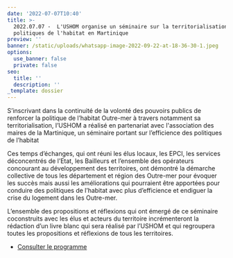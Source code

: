 ```yaml
---
date: '2022-07-07T10:40'
title: >-
  2022.07.07 -  L'USHOM organise un séminaire sur la territorialisation des
  politiques de l'habitat en Martinique
preview: ''
banner: /static/uploads/whatsapp-image-2022-09-22-at-18-36-30-1.jpeg
options:
  use_banner: false
  private: false
seo:
  title: ''
  description: ''
_template: dossier
---
```


S’inscrivant dans la continuité de la volonté des pouvoirs publics de renforcer la politique de l’habitat Outre-mer à travers notamment sa territorialisation, l’USHOM a réalisé en partenariat avec l'association des maires de la Martinique, un séminaire portant sur l’efficience des politiques de l’habitat

Ces temps d’échanges, qui ont réuni les élus locaux, les EPCI, les services déconcentrés de l’Etat, les Bailleurs et l’ensemble des opérateurs concourant au développement des territoires, ont démontré la démarche collective de tous les département et région des Outre-mer pour évoquer les succès mais aussi les améliorations qui pourraient être apportées pour conduire des politiques de l’habitat avec plus d’efficience et endiguer la crise du logement dans les Outre-mer.

L’ensemble des propositions et réflexions qui ont émergé de ce séminaire coconstruits avec les élus et acteurs du territoire incrémenteront la rédaction d’un livre blanc qui sera réalisé par l’USHOM et qui regroupera toutes les propositions et réflexions de tous les territoires. 

* [Consulter le programme](/static/uploads/programme-seminaire-territorialisation-martinique-derniere-version.pdf)
